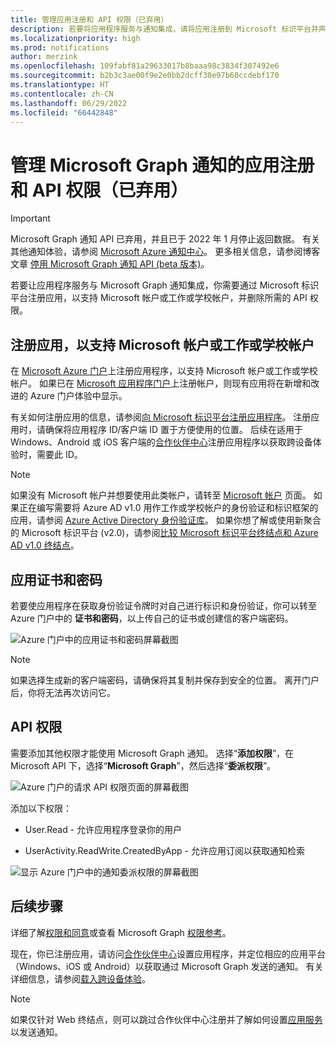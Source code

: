 ```yaml
---
title: 管理应用注册和 API 权限（已弃用）
description: 若要将应用程序服务与通知集成，请将应用注册到 Microsoft 标识平台并声明所需的 API 权限（已弃用）。
ms.localizationpriority: high
ms.prod: notifications
author: merzink
ms.openlocfilehash: 109fabf81a29633017b8baaa98c3834f307492e6
ms.sourcegitcommit: b2b3c3ae00f9e2e0bb2dcff30e97b60ccdebf170
ms.translationtype: HT
ms.contentlocale: zh-CN
ms.lasthandoff: 06/29/2022
ms.locfileid: "66442848"
---
```

# <a name="manage-app-registration-and-api-permission-for-microsoft-graph-notifications-deprecated"></a>管理 Microsoft Graph 通知的应用注册和 API 权限（已弃用）

> [!IMPORTANT]
> Microsoft Graph 通知 API 已弃用，并且已于 2022 年 1 月停止返回数据。 有关其他通知体验，请参阅 [Microsoft Azure 通知中心](/azure/notification-hubs)。 更多相关信息，请参阅博客文章 [停用 Microsoft Graph 通知 API (beta 版本)](https://devblogs.microsoft.com/microsoft365dev/retiring-microsoft-graph-notifications/)。

若要让应用程序服务与 Microsoft Graph 通知集成，你需要通过 Microsoft 标识平台注册应用，以支持 Microsoft 帐户或工作或学校帐户，并删除所需的 API 权限。

## <a name="register-your-app-to-support-microsoft-accounts-or-work-or-school-accounts"></a>注册应用，以支持 Microsoft 帐户或工作或学校帐户

在 [Microsoft Azure 门户](https://portal.azure.com/#home)上注册应用程序，以支持 Microsoft 帐户或工作或学校帐户。 如果已在 [Microsoft 应用程序门户](https://apps.dev.microsoft.com/)上注册帐户，则现有应用将在新增和改进的 Azure 门户体验中显示。

有关如何注册应用的信息，请参阅[向 Microsoft 标识平台注册应用程序](auth-register-app-v2.md)。 注册应用时，请确保将应用程序 ID/客户端 ID 置于方便使用的位置。 后续在适用于 Windows、Android 或 iOS 客户端的[合作伙伴中心](https://partner.microsoft.com/)注册应用程序以获取跨设备体验时，需要此 ID。

> [!NOTE]
> 如果没有 Microsoft 帐户并想要使用此类帐户，请转至 [Microsoft 帐户](https://account.microsoft.com/account) 页面。 如果正在编写需要将 Azure AD v1.0 用作工作或学校帐户的身份验证和标识框架的应用，请参阅 [Azure Active Directory 身份验证库](/azure/active-directory/develop/active-directory-authentication-libraries)。 如果你想了解或使用新聚合的 Microsoft 标识平台 (v2.0)，请参阅[比较 Microsoft 标识平台终结点和 Azure AD v1.0 终结点](/azure/active-directory/develop/azure-ad-endpoint-comparison)。


## <a name="app-certificates-and-secrets"></a>应用证书和密码

若要使应用程序在获取身份验证令牌时对自己进行标识和身份验证，你可以转至 Azure 门户中的 **证书和密码**，以上传自己的证书或创建信的客户端密码。
    
![Azure 门户中的应用证书和密码屏幕截图](images/notifications-app-secrets.png)
    
> [!NOTE]
> 如果选择生成新的客户端密码，请确保将其复制并保存到安全的位置。 离开门户后，你将无法再次访问它。

## <a name="api-permissions"></a>API 权限

需要添加其他权限才能使用 Microsoft Graph 通知。 选择“**添加权限**”，在 Microsoft API 下，选择“**Microsoft Graph**”，然后选择“**委派权限**”。
    
![Azure 门户的请求 API 权限页面的屏幕截图](images/notifications-api-permissions.png)
    
添加以下权限：

- User.Read - 允许应用程序登录你的用户

- UserActivity.ReadWrite.CreatedByApp - 允许应用订阅以获取通知检索

![显示 Azure 门户中的通知委派权限的屏幕截图](images/notifications-api-permissions-list.png)

## <a name="next-steps"></a>后续步骤

详细了解[权限和同意](/azure/active-directory/develop/v2-permissions-and-consent)或查看 Microsoft Graph [权限参考](./permissions-reference.md)。

现在，你已注册应用，请访问[合作伙伴中心](https://partner.microsoft.com/)设置应用程序，并定位相应的应用平台（Windows、iOS 或 Android）以获取通过 Microsoft Graph 发送的通知。 有关详细信息，请参阅[载入跨设备体验](notifications-integration-cross-device-experiences-onboarding.md)。 

>[!NOTE]
>如果仅针对 Web 终结点，则可以跳过合作伙伴中心注册并了解如何设置[应用服务](notifications-integrating-app-server.md)以发送通知。
